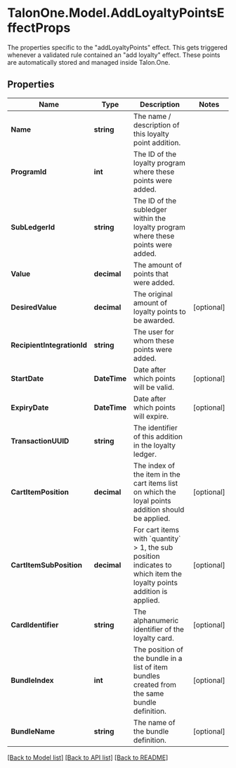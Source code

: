 # TalonOne.Model.AddLoyaltyPointsEffectProps
The properties specific to the \"addLoyaltyPoints\" effect. This gets triggered whenever a validated rule contained an \"add loyalty\" effect. These points are automatically stored and managed inside Talon.One. 
## Properties

Name | Type | Description | Notes
------------ | ------------- | ------------- | -------------
**Name** | **string** | The name / description of this loyalty point addition. | 
**ProgramId** | **int** | The ID of the loyalty program where these points were added. | 
**SubLedgerId** | **string** | The ID of the subledger within the loyalty program where these points were added. | 
**Value** | **decimal** | The amount of points that were added. | 
**DesiredValue** | **decimal** | The original amount of loyalty points to be awarded. | [optional] 
**RecipientIntegrationId** | **string** | The user for whom these points were added. | 
**StartDate** | **DateTime** | Date after which points will be valid. | [optional] 
**ExpiryDate** | **DateTime** | Date after which points will expire. | [optional] 
**TransactionUUID** | **string** | The identifier of this addition in the loyalty ledger. | 
**CartItemPosition** | **decimal** | The index of the item in the cart items list on which the loyal points addition should be applied. | [optional] 
**CartItemSubPosition** | **decimal** | For cart items with &#x60;quantity&#x60; &gt; 1, the sub position indicates to which item the loyalty points addition is applied.  | [optional] 
**CardIdentifier** | **string** | The alphanumeric identifier of the loyalty card.  | [optional] 
**BundleIndex** | **int** | The position of the bundle in a list of item bundles created from the same bundle definition. | [optional] 
**BundleName** | **string** | The name of the bundle definition. | [optional] 

[[Back to Model list]](../README.md#documentation-for-models) [[Back to API list]](../README.md#documentation-for-api-endpoints) [[Back to README]](../README.md)

